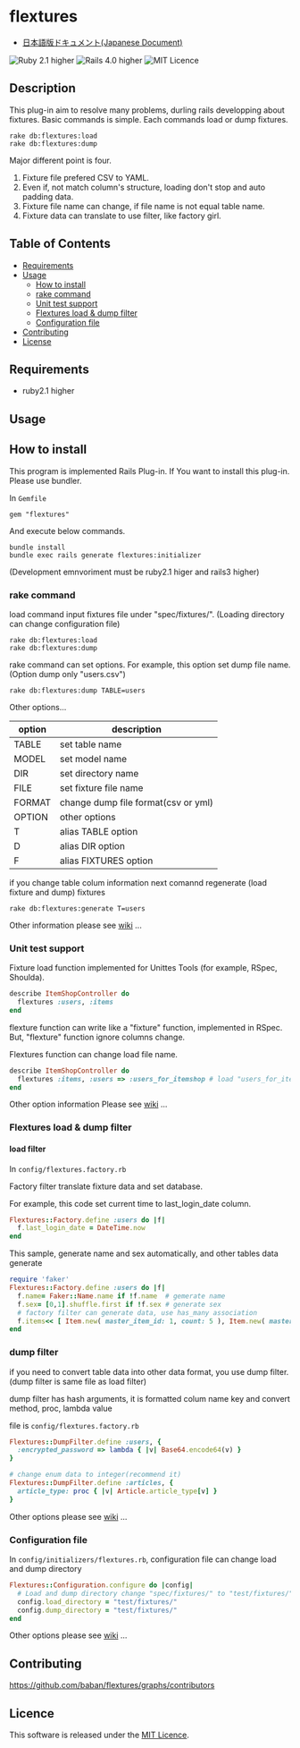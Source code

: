# flextures

* [日本語版ドキュメント(Japanese Document)](https://github.com/baban/flextures/blob/master/README.ja.md)

![Ruby 2.1 higher](https://img.shields.io/badge/ruby-v2.1-red.svg)
![Rails 4.0 higher](https://img.shields.io/badge/rails-v4.0-red.svg)
![MIT Licence](https://img.shields.io/badge/licence-MIT-blue.svg)

## Description

This plug-in aim to resolve many problems, durling rails developping about fixtures.
Basic commands is simple.
Each commands load or dump fixtures.

```
rake db:flextures:load
rake db:flextures:dump
```

Major different point is four.

1. Fixture file prefered CSV to YAML.
2. Even if, not match column's structure, loading don't stop and auto padding data.
3. Fixture file name can change, if file name is not equal table name.
4. Fixture data can translate to use filter, like factory girl.

## Table of Contents

* [Requirements](#requirements)
* [Usage](#usage)
  * [How to install](#how_to_install)
  * [rake command](#commandline_support)
  * [Unit test support](#unittest_support)
  * [Flextures load & dump filter](#flextures_filter)
  * [Configuration file](#configuration)
* [Contributing](#contributing)
* [License](#licence)

<a name="requirements"></a>
## Requirements

* ruby2.1 higher

<a name="usage"></a>
## Usage

<a name="how_to_install"></a>
## How to install

This program is implemented Rails Plug-in.
If You want to install this plug-in.
Please use bundler.

In `Gemfile`

```
gem "flextures"
```

And execute below commands.

```
bundle install
bundle exec rails generate flextures:initializer
```

(Development emnvoriment must be ruby2.1 higer and rails3 higher)

<a name="commandline_support"></a>
### rake command

load command input fixtures file under "spec/fixtures/".
(Loading directory can change configuration file)

```
rake db:flextures:load
rake db:flextures:dump
```

rake command can set options.
For example, this option set dump file name.
(Option dump only "users.csv")

```
rake db:flextures:dump TABLE=users
```

Other options...

| option | description                         |
---------|--------------------------------------
| TABLE  | set table name                      |
| MODEL  | set model name                      |
| DIR    | set directory name                  |
| FILE   | set fixture file name               |
| FORMAT | change dump file format(csv or yml) |
| OPTION | other options                       |
| T      | alias TABLE option                  |
| D      | alias DIR option                    |
| F      | alias FIXTURES option               |

if you change table colum information
next comannd regenerate (load fixture and dump) fixtures

```
rake db:flextures:generate T=users
```

Other information please see [wiki](https://github.com/baban/flextures/wiki/Rake-command-option) ...

<a name="unittest_support"></a>
### Unit test support

Fixture load function implemented for Unittes Tools (for example, RSpec, Shoulda).

```ruby
describe ItemShopController do
  flextures :users, :items
end
```

flexture function can write like a "fixture" function, implemented in RSpec.
But, "flexture" function ignore columns change.

Flextures function can change load file name.

```ruby
describe ItemShopController do
  flextures :items, :users => :users_for_itemshop # load "users_for_itemshop.csv"
end
```

Other option information
Please see [wiki](https://github.com/baban/flextures/wiki/Unittestsupport) ...

<a name="flextures_filter"></a>
### Flextures load & dump filter

#### load filter

In `config/flextures.factory.rb`

Factory filter translate fixture data and set database.

For example, this code set current time to last_login_date column.

```ruby
Flextures::Factory.define :users do |f|
  f.last_login_date = DateTime.now
end
 ```

This sample, generate name and sex automatically, and other tables data generate

```ruby
require 'faker'
Flextures::Factory.define :users do |f|
  f.name= Faker::Name.name if !f.name  # gemerate name
  f.sex= [0,1].shuffle.first if !f.sex # generate sex
  # factory filter can generate data, use has_many association
  f.items<< [ Item.new( master_item_id: 1, count: 5 ), Item.new( master_item_id: 2, count: 3 ) ]
end
```

### dump filter

if you need to convert table data into other data format, you use dump filter.
(dump filter is same file as load filter)

dump filter has hash arguments, it is formatted colum name key and convert method, proc, lambda value

file is `config/flextures.factory.rb`

```ruby
Flextures::DumpFilter.define :users, {
  :encrypted_password => lambda { |v| Base64.encode64(v) }
}

# change enum data to integer(recommend it)
Flextures::DumpFilter.define :articles, {
  article_type: proc { |v| Article.article_type[v] }
}
 ```

Other options please see [wiki](https://github.com/baban/flextures/wiki/Factoryfilter) ...

<a name="configuration"></a>
### Configuration file

In `config/initializers/flextures.rb`, configuration file can change load and dump directory

```ruby
Flextures::Configuration.configure do |config|
  # Load and dump directory change "spec/fixtures/" to "test/fixtures/"
  config.load_directory = "test/fixtures/"
  config.dump_directory = "test/fixtures/"
end
```

Other options please see [wiki](https://github.com/baban/flextures/wiki/Configuration-file) ...

<a name="contributing"></a>
## Contributing

https://github.com/baban/flextures/graphs/contributors

<a name="licence"></a>
## Licence

This software is released under the [MIT Licence](http://www.opensource.org/licenses/MIT).
